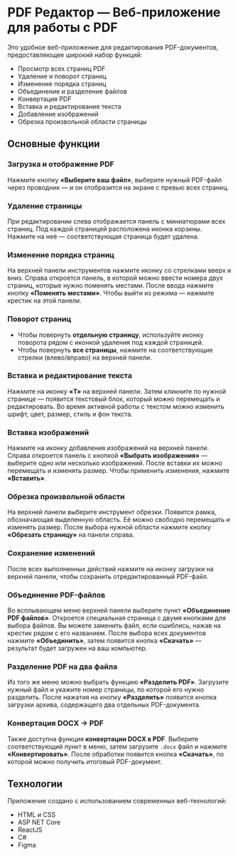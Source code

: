 # PDF Редактор — Веб-приложение для работы с PDF

Это удобное веб-приложение для редактирования PDF-документов, предоставляющее широкий набор функций:

- Просмотр всех страниц PDF
- Удаление и поворот страниц
- Изменение порядка страниц
- Объединение и разделение файлов
- Конвертация PDF
- Вставка и редактирование текста
- Добавление изображений
- Обрезка произвольной области страницы

## Основные функции

### Загрузка и отображение PDF
Нажмите кнопку **«Выберите ваш файл»**, выберите нужный PDF-файл через проводник — и он отобразится на экране с превью всех страниц.

### Удаление страницы
При редактировании слева отображается панель с миниатюрами всех страниц. Под каждой страницей расположена иконка корзины. Нажмите на неё — соответствующая страница будет удалена.

### Изменение порядка страниц
На верхней панели инструментов нажмите иконку со стрелками вверх и вниз. Справа откроется панель, в которой можно ввести номера двух страниц, которые нужно поменять местами. После ввода нажмите кнопку **«Поменять местами»**. Чтобы выйти из режима — нажмите крестик на этой панели.

### Поворот страниц
- Чтобы повернуть **отдельную страницу**, используйте иконку поворота рядом с иконкой удаления под каждой страницей.
- Чтобы повернуть **все страницы**, нажмите на соответствующие стрелки (влево/вправо) на верхней панели.

### Вставка и редактирование текста
Нажмите на иконку **«T»** на верхней панели. Затем кликните по нужной странице — появится текстовый блок, который можно перемещать и редактировать. Во время активной работы с текстом можно изменить шрифт, цвет, размер, стиль и фон текста.

### Вставка изображений
Нажмите на иконку добавления изображений на верхней панели. Справа откроется панель с кнопкой **«Выбрать изображения»** — выберите одно или несколько изображений. После вставки их можно перемещать и изменять размер. Чтобы применить изменения, нажмите **«Вставить»**.

### Обрезка произвольной области
На верхней панели выберите инструмент обрезки. Появится рамка, обозначающая выделенную область. Её можно свободно перемещать и изменять размер. После выбора нужной области нажмите кнопку **«Обрезать страницу»** на панели справа.

### Сохранение изменений
После всех выполненных действий нажмите на иконку загрузки на верхней панели, чтобы сохранить отредактированный PDF-файл.

### Объединение PDF-файлов
Во всплывающем меню верхней панели выберите пункт **«Объединение PDF файлов»**. Откроется специальная страница с двумя кнопками для выбора файлов. Вы можете заменить файл, если ошиблись, нажав на крестик рядом с его названием. После выбора всех документов нажмите **«Объединить»**, затем появится кнопка **«Скачать»** — результат будет загружен на ваш компьютер.

### Разделение PDF на два файла
Из того же меню можно выбрать функцию **«Разделить PDF»**. Загрузите нужный файл и укажите номер страницы, по которой его нужно разделить. После нажатия на кнопку **«Разделить»** появится кнопка загрузки архива, содержащего два отдельных PDF-документа.

### Конвертация DOCX → PDF
Также доступна функция **конвертации DOCX в PDF**. Выберите соответствующий пункт в меню, затем загрузите `.docx` файл и нажмите **«Конвертировать»**. После обработки появится кнопка **«Скачать»**, по которой можно получить итоговый PDF-документ.

##  Технологии
Приложение создано с использованием современных веб-технологий:

- HTML и CSS
- ASP NET Core
- ReactJS
- C#
- Figma

